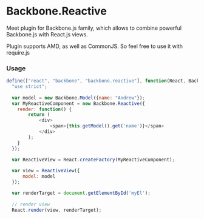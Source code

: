 # Backbone.Reactive 
Meet plugin for Backbone.js family, which allows to combine powerful Backbone.js with React.js views.   

Plugin supports AMD, as well as CommonJS. So feel free to use it with require.js

### Usage

```javascript
define(["react", "backbone", "backbone.reactive"], function(React, Backbone, Reactive) {
  "use strict";
  
  var model = new Backbone.Model({name: "Andrew"});
  var MyReactiveComponent = new Backbone.Reactive({
    render: function() {
        return (
            <div>
                <span>{this.getModel().get('name')}</span>
            </div>
        );
    }
  });
  
  var ReactiveView = React.createFactory(MyReactiveComponent);

  var view = ReactiveView({
      model: model
  });

  var renderTarget = document.getElementById('myEl');
  
  // render view
  React.render(view, renderTarget);

```
